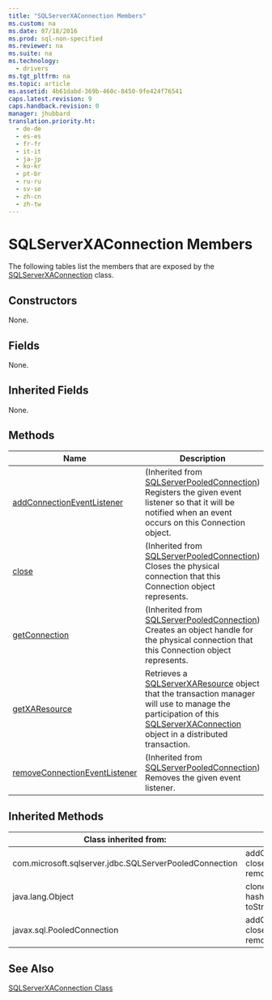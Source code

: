 ```yaml
---
title: "SQLServerXAConnection Members"
ms.custom: na
ms.date: 07/18/2016
ms.prod: sql-non-specified
ms.reviewer: na
ms.suite: na
ms.technology: 
  - drivers
ms.tgt_pltfrm: na
ms.topic: article
ms.assetid: 4b61dabd-369b-460c-8450-9fe424f76541
caps.latest.revision: 9
caps.handback.revision: 0
manager: jhubbard
translation.priority.ht: 
  - de-de
  - es-es
  - fr-fr
  - it-it
  - ja-jp
  - ko-kr
  - pt-br
  - ru-ru
  - sv-se
  - zh-cn
  - zh-tw
---
```

# SQLServerXAConnection Members
  The following tables list the members that are exposed by the [SQLServerXAConnection](../content/SQLServerXAConnection-Class.md) class.  
  
## Constructors  
 None.  
  
## Fields  
 None.  
  
## Inherited Fields  
 None.  
  
## Methods  
  
|Name|Description|  
|----------|-----------------|  
|[addConnectionEventListener](../content/addConnectionEventListener-Method--SQLServerPooledConnection-.md)|(Inherited from [SQLServerPooledConnection](../content/SQLServerPooledConnection-Class.md)) Registers the given event listener so that it will be notified when an event occurs on this Connection object.|  
|[close](../content/close-Method--SQLServerPooledConnection-.md)|(Inherited from [SQLServerPooledConnection](../content/SQLServerPooledConnection-Class.md)) Closes the physical connection that this Connection object represents.|  
|[getConnection](../content/getConnection-Method--SQLServerPooledConnection-.md)|(Inherited from [SQLServerPooledConnection](../content/SQLServerPooledConnection-Class.md)) Creates an object handle for the physical connection that this Connection object represents.|  
|[getXAResource](../content/getXAResource-Method--SQLServerXAConnection-.md)|Retrieves a [SQLServerXAResource](../content/SQLServerXAResource-Class.md) object that the transaction manager will use to manage the participation of this [SQLServerXAConnection](../content/SQLServerXAConnection-Class.md) object in a distributed transaction.|  
|[removeConnectionEventListener](../content/removeConnectionEventListener-Method--SQLServerPooledConnection-.md)|(Inherited from [SQLServerPooledConnection](../content/SQLServerPooledConnection-Class.md)) Removes the given event listener.|  
  
## Inherited Methods  
  
|Class inherited from:|Methods|  
|---------------------------|-------------|  
|com.microsoft.sqlserver.jdbc.SQLServerPooledConnection|addConnectionEventListener, close, getConnection, removeConnectionEventListener|  
|java.lang.Object|clone, equals, finalize, getClass, hashCode, notify, notifyAll, toString, wait|  
|javax.sql.PooledConnection|addConnectionEventListener, close, getConnection, removeConnectionEventListener|  
  
## See Also  
 [SQLServerXAConnection Class](../content/SQLServerXAConnection-Class.md)  
  
  